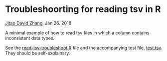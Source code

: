 Troubleshoorting for reading tsv in R
===
[Jitao David Zhang](mailto:jitao_david.zhang@roche.com), Jan 26. 2018

A minimal example of how to read tsv files in which a column contains inconsistent data types.

See the [read-tsv-troubleshoot.R](./read-tsv-troubleshoot.R) file and the accompanying test file, [test.tsv](./test.tsv). They should be self-explainary.
